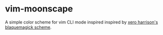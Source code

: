 # vim-moonscape
A simple color scheme for vim CLI mode inspired inspired by [xero harrison's blaquemagick scheme](https://github.com/xero/blaquemagick.vim).
